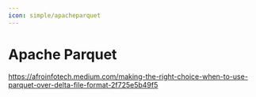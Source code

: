 ```yaml
---
icon: simple/apacheparquet
---
```


# Apache Parquet

https://afroinfotech.medium.com/making-the-right-choice-when-to-use-parquet-over-delta-file-format-2f725e5b49f5
